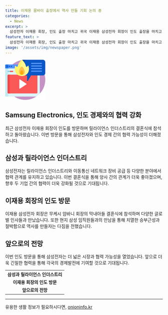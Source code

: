 ```yaml
---
title: 이재용 뭄바이 출장에서 역사 만들 기회 논의 중
categories:
  - News
excerpt: >
  삼성전자 이재용 회장, 인도 출장 마치고 귀국 이재용 삼성전자 회장이 인도 출장을 마치고 돌아왔다. 무케시 암바니 릴라이언스 인더스트리 회장의 막내아들 결혼식에 참석하고 다양한 글로벌 하객들과 만났다. 삼성과 릴라이언스는 협력 관계를 유지하고 있으며, 이 회장은 현지 삼성 임직원과 만나 역사를 만들자고 당부했다. 귀국한 이 회장은 노조 파업 관련 질문에는 말을 아꼈다.
feature_text: >
  삼성전자 이재용 회장, 인도 출장 마치고 귀국 이재용 삼성전자 회장이 인도 출장을 마치고 돌아왔다. 무케시 암바니 릴라이언스 인더스트리 회장의 막내아들 결혼식에 참석하고 다양한 글로벌 하객들과 만났다. 삼성과 릴라이언스는 협력 관계를 유지하고 있으며, 이 회장은 현지 삼성 임직원과 만나 역사를 만들자고 당부했다. 귀국한 이 회장은 노조 파업 관련 질문에는 말을 아꼈다.
image: '/assets/img/newspaper.png'
---
```


<p><img src="/assets/img/news.png" alt="rentncar 속보" /></p>

<h2>Samsung Electronics, 인도 경제와의 협력 강화</h2>

<p data-ke-size="size16">최근 삼성전자 이재용 회장이 인도를 방문하며 릴라이언스 인더스트리의 결혼식에 참석하고 돌아왔습니다. 이번 방문을 통해 삼성전자와 인도 경제 간의 협력 가능성이 더해졌습니다.</p>

<h2 data-ke-size="size26">삼성과 릴라이언스 인더스트리</h2>

<p data-ke-size="size16">삼성전자는 릴라이언스 인더스트리와 이동통신 네트워크 장비 공급 등 다양한 분야에서 협력 관계를 유지하고 있습니다. 이번 결혼식을 통해 양사 간의 관계가 더욱 좋아졌으며, 향후 두 기업 간의 협력이 더욱 강화될 것으로 기대됩니다.</p>

<h2 data-ke-size="size26">이재용 회장의 인도 방문</h2>

<p data-ke-size="size16">이재용 삼성전자 회장은 무케시 암바니 회장의 막내아들 결혼식에 참석하며 다양한 글로벌 인사들과 만났습니다. 또한 현지 삼성 임직원들과의 만남을 통해 치열한 승부근성과 절박함으로 역사를 만들자는 다짐을 전했습니다.</p>

<h2 data-ke-size="size26">앞으로의 전망</h2>

<p data-ke-size="size16">이번 인도 방문을 통해 삼성전자는 더 넓은 시장과 협력 가능성을 열었습니다. 앞으로 더욱 긴밀한 협력을 통해 각국의 경제발전에 기여할 것으로 기대됩니다.</p>

<table>
    <tbody>
        <tr>
            <td style="text-align: center; height: 17px;"><b>삼성과 릴라이언스 인더스트리</b></td>
        </tr>
        <tr>
            <td style="text-align: center; height: 17px;"><b>이재용 회장의 인도 방문</b></td>
        </tr>
        <tr>
            <td style="text-align: center; height: 17px;"><b>앞으로의 전망</b></td>
        </tr>
    </tbody>
</table>

<hr>
유용한 생활 정보가 필요하시다면, <a href="https://onioninfo.kr" rel="dofollow">onioninfo.kr</a>


